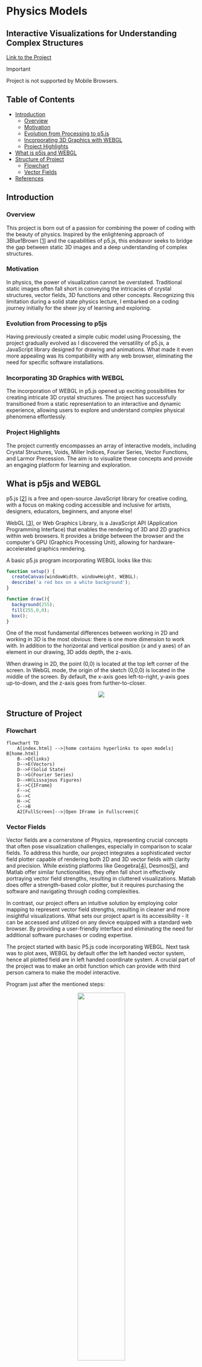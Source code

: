 # Physics Models
## Interactive Visualizations for Understanding Complex Structures

[Link to the Project](https://vyasmokalzz.github.io/Physics-Models/)
> [!IMPORTANT]
> Project is not supported by Mobile Browsers.

## Table of Contents
- [Introduction](#Introduction)
  - [Overview](#Overview) 
  - [Motivation](#Motivation)
  - [Evolution from Processing to p5.js](#Evolution-from-Processing-to-p5.js)
  - [Incorporating 3D Graphics with WEBGL](#Incorporating-3D-Graphics-with-WEBGL)
  - [Project Highlights](#Project-Highlights)
- [What is p5js and WEBGL](#What-is-p5js-and-WEBGL)
- [Structure of Project](#Structure-of-Project)
  - [Flowchart](#Flowchart)
  - [Vector Fields](#Vectors-Fields)
- [References](#References)

## Introduction
### Overview
This project is born out of a passion for combining the power of coding with the beauty of physics. Inspired by the enlightening approach of 3Blue1Brown [[1](https://www.youtube.com/@3blue1brown)] and the capabilities of p5.js, this endeavor seeks to bridge the gap between static 3D images and a deep understanding of complex structures.

### Motivation
In physics, the power of visualization cannot be overstated. Traditional static images often fall short in conveying the intricacies of crystal structures, vector fields, 3D functions and other concepts. Recognizing this limitation during a solid state physics lecture, I embarked on a coding journey initially for the sheer joy of learning and exploring.

### Evolution from Processing to p5js
Having previously created a simple cubic model using Processing, the project gradually evolved as I discovered the versatility of p5.js, a JavaScript library designed for drawing and animations. What made it even more appealing was its compatibility with any web browser, eliminating the need for specific software installations.

### Incorporating 3D Graphics with WEBGL
The incorporation of WEBGL in p5.js opened up exciting possibilities for creating intricate 3D crystal structures. The project has successfully transitioned from a static representation to an interactive and dynamic experience, allowing users to explore and understand complex physical phenomena effortlessly.

### Project Highlights
The project currently encompasses an array of interactive models, including Crystal Structures, Voids, Miller Indices, Fourier Series, Vector Functions, and Larmor Precession. The aim is to visualize these concepts and provide an engaging platform for learning and exploration.

## What is p5js and WEBGL
p5.js [[2](https://p5js.org/)] is a free and open-source JavaScript library for creative coding, with a focus on making coding accessible and inclusive for artists, designers, educators, beginners, and anyone else!

WebGL [[3](https://p5js.org/learn/getting-started-in-webgl-coords-and-transform.html)], or Web Graphics Library, is a JavaScript API (Application Programming Interface) that enables the rendering of 3D and 2D graphics within web browsers. It provides a bridge between the browser and the computer's GPU (Graphics Processing Unit), allowing for hardware-accelerated graphics rendering.

A basic p5.js program incorporating WEBGL looks like this:
```javascript
function setup() {
  createCanvas(windowWidth, windowHeight, WEBGL);
  describe('a red box on a white background');
}

function draw(){
  background(255);
  fill(255,0,0);
  box();
}
```
One of the most fundamental differences between working in 2D and working in 3D is the most obvious: there is one more dimension to work with. In addition to the horizontal and vertical position (x and y axes) of an element in our drawing, 3D adds depth, the z-axis.

When drawing in 2D, the point (0,0) is located at the top left corner of the screen. In WebGL mode, the origin of the sketch (0,0,0) is located in the middle of the screen. By default, the x-axis goes left-to-right, y-axis goes up-to-down, and the z-axis goes from further-to-closer.
<div align = "center">
  <img src = "https://github.com/vyasmokalzz/Physics-Models/assets/102199618/8e518f44-cc10-4a11-a345-6eeafc6b24d5">
</div>

## Structure of Project
### Flowchart
```mermaid
flowchart TD
    A[index.html] -->|home contains hyperlinks to open models| B[home.html]
    B-->D{links}
    D-->E(Vectors)
    D-->F(Solid State)
    D-->G(Fourier Series)
    D-->H(Lissajous Figures)
    E-->C{IFrame}
    F-->C
    G-->C
    H-->C
    C-->B
    A2[FullScreen]-->|Open IFrame in Fullscreen|C
```
### Vector Fields
Vector fields are a cornerstone of Physics, representing crucial concepts that often pose visualization challenges, especially in comparison to scalar fields. To address this hurdle, our project integrates a sophisticated vector field plotter capable of rendering both 2D and 3D vector fields with clarity and precision. While existing platforms like Geogebra[[4](https://www.geogebra.org/m/u3xregNW)], Desmos[[5](https://www.desmos.com/calculator/ixxmfu8pbj)], and Matlab offer similar functionalities, they often fall short in effectively portraying vector field strengths, resulting in cluttered visualizations. Matlab does offer a strength-based color plotter, but it requires purchasing the software and navigating through coding complexities.

In contrast, our project offers an intuitive solution by employing color mapping to represent vector field strengths, resulting in cleaner and more insightful visualizations. What sets our project apart is its accessibility - it can be accessed and utilized on any device equipped with a standard web browser. By providing a user-friendly interface and eliminating the need for additional software purchases or coding expertise.

The project started with basic P5.js code incorporating WEBGL. Next task was to plot axes, WEBGL by default offer the left handed vector system, hence all plotted field are in left handed coordinate system. A crucial part of the project was to make an orbit function which can provide with third person camera to make the model interactive.

Program just after the mentioned steps:
<div align="center">
  <img src="https://github.com/vyasmokalzz/Physics-Models/assets/102199618/0b23fbf4-0fc9-460b-a36c-90344790dda0" width="50%">
</div>

Next Task was to create an Arrow object which will plot an arrow at the desired location to specify the direction of the field at that point. P5.js has cone and cylinder functions which makes the job much easier.
```javascript
cone([radius], [height], [detailX], [detailY], [cap]);
cylinder([radius], [height], [detailX], [detailY], [bottomCap], [topCap]);
```
Together with translate function we can easily make an arrow as shown above. The orientation of the arrow at point can be set by using rotateZ() and rotateX() whose offset can be determined by the field functions.
<div align="center">
  <img src="https://github.com/vyasmokalzz/Physics-Models/assets/102199618/119deea1-9945-46f2-b269-5fddc932c91c" width="50%">
</div>

Next to plot a field many arrow objects would be needed, hence 2D and and 3D arrays are used, and on each location of the array an arrow object is stored the location, fields component wise magnitude and orientation angle are all stored in arrow object.
<div align="center">
  <img src="https://github.com/vyasmokalzz/Physics-Models/assets/102199618/9c91b056-6233-42f7-a242-18e2764d1bfc" width="50%">
</div>
Now most important task was to add colors to the arrows. What makes it complicated is to assign color
## References
1. https://www.youtube.com/@3blue1brown
2. https://p5js.org/
3. https://p5js.org/learn/getting-started-in-webgl-coords-and-transform.html
4. https://www.geogebra.org/m/u3xregNW
5. https://www.desmos.com/calculator/ixxmfu8pbj
